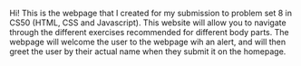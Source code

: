 Hi! This is the webpage that I created for my submission to problem set 8 in CS50 (HTML, CSS and Javascript). This website will allow you to navigate through the different exercises recommended for different body parts. The webpage will welcome the user to the webpage wih an alert, and will then greet the user by their actual name when they submit it on the homepage.
